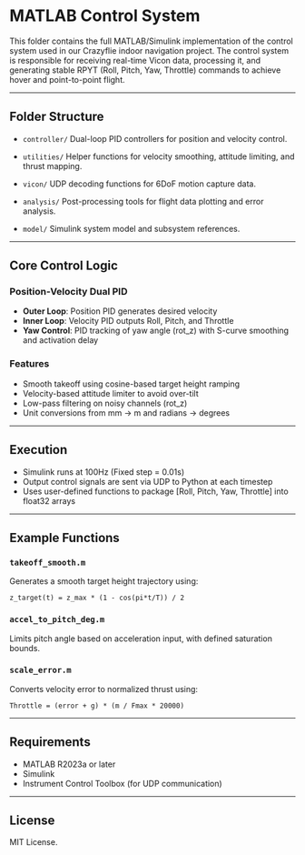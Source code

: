# MATLAB Control System

This folder contains the full MATLAB/Simulink implementation of the control system used in our Crazyflie indoor navigation project. The control system is responsible for receiving real-time Vicon data, processing it, and generating stable RPYT (Roll, Pitch, Yaw, Throttle) commands to achieve hover and point-to-point flight.

---

## Folder Structure

* `controller/`
  Dual-loop PID controllers for position and velocity control.

* `utilities/`
  Helper functions for velocity smoothing, attitude limiting, and thrust mapping.

* `vicon/`
  UDP decoding functions for 6DoF motion capture data.

* `analysis/`
  Post-processing tools for flight data plotting and error analysis.

* `model/`
  Simulink system model and subsystem references.

---

## Core Control Logic

### Position-Velocity Dual PID

* **Outer Loop**: Position PID generates desired velocity
* **Inner Loop**: Velocity PID outputs Roll, Pitch, and Throttle
* **Yaw Control**: PID tracking of yaw angle (rot\_z) with S-curve smoothing and activation delay

### Features

* Smooth takeoff using cosine-based target height ramping
* Velocity-based attitude limiter to avoid over-tilt
* Low-pass filtering on noisy channels (rot\_z)
* Unit conversions from mm → m and radians → degrees

---

## Execution

* Simulink runs at 100Hz (Fixed step = 0.01s)
* Output control signals are sent via UDP to Python at each timestep
* Uses user-defined functions to package \[Roll, Pitch, Yaw, Throttle] into float32 arrays

---

## Example Functions

### `takeoff_smooth.m`

Generates a smooth target height trajectory using:

```
z_target(t) = z_max * (1 - cos(pi*t/T)) / 2
```

### `accel_to_pitch_deg.m`

Limits pitch angle based on acceleration input, with defined saturation bounds.

### `scale_error.m`

Converts velocity error to normalized thrust using:

```
Throttle = (error + g) * (m / Fmax * 20000)
```

---

## Requirements

* MATLAB R2023a or later
* Simulink
* Instrument Control Toolbox (for UDP communication)

---

## License

MIT License.
